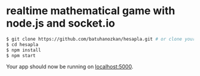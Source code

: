 # realtime mathematical game with node.js and socket.io


```sh
$ git clone https://github.com/batuhanozkan/hesapla.git # or clone your own fork
$ cd hesapla
$ npm install
$ npm start
```

Your app should now be running on [localhost:5000](http://localhost:5000/).


